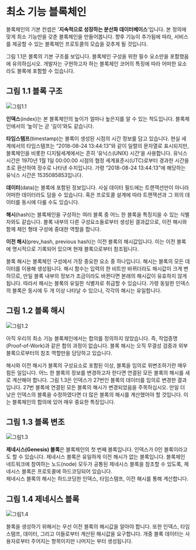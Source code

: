 # 최소 기능 블록체인
블록체인의 기본 컨셉은 '**지속적으로 성장하는 분산화 데이터베이스**'입니다. 본 정의에 맞게 최소 기능만을 갖춘 블록체인을 만들어봅니다. 향후 기능이 추가됨에 따라, 서비스를 제공할 수 있는 블록체인 프로토콜의 모습을 갖추게 될 것입니다.   
   
그림 1.1은 블록의 기본 구조를 보입니다. 블록체인 구성을 위한 필수 요소만을 포함했음에 유의하십시오. 개발자는 구현하고자 하는 블록체인 코어의 특징에 따라 어떠한 요소라도 블록에 포함할 수 있습니다.
   
## 그림 1.1 블록 구조
![그림1.1](https://github.com/JOYUJEONG/onechain/blob/master/1/images/1-1.png)
   
**인덱스**(index)는 본 블록체인의 높이가 얼마나 높은지를 알 수 있는 척도입니다. 블록체인에서의 ‘높이’는 곧 ‘길이’와도 같습니다.   
   
**타임스탬프**(timestamp)는 블록이 생성된 시점의 시간 정보를 담고 있습니다. 현실 세계에서의 타임스탬프는 “2018-08-24 13:44:13”와 같이 일렬의 문자열로 표시되지만, 블록체인을 비롯한 디지털세계에서는 흔히 ‘유닉스(UNIX) 시간’을 사용합니다. 유닉스 시간은 1970년 1월 1일 00:00:00 시점의 협정 세계표준시(UTC)로부터 경과한 시간을 초로 환산하여 정수로 나타낸 수치입니다. 가령 “2018-08-24 13:44:13”에 해당하는 유닉스 시간은 1535085853입니다.   
   
**데이터**(data)는 블록에 포함된 정보입니다. 사실 데이터 필드에는 트랜잭션만이 아니라 어떠한 데이터라도 담을 수 있습니다. 혹은 프로토콜 설계에 따라 트랜잭션과 그 외의 데이터를 동시에 다룰 수도 있습니다.   
   
**해시**(hash)는 블록체인을 구성하는 여러 블록 중 어느 한 블록을 특징지을 수 있는 식별자와도 같습니다. 블록 내부의 다른 구성요소들로부터 생성된 결과값으로, 이전 해시와 함께 체인 형태 구성에 중대한 역할을 합니다.   
   
**이전 해시**(prev_hash, previous hash)는 이전 블록의 해시값입니다. 이는 이전 블록에 명시적으로 기록되어 있으며 현재 블록으로부터 참조됩니다.   
   
블록 해시는 블록체인 구성에서 가장 중요한 요소 중 하나입니다. 해시는 블록의 모든 데이터를 이용해 생성됩니다. 해시 함수는 입력의 한 비트만 바뀌더라도 해시값이 크게 변하므로, 만일 블록 내부의 정보가 조금이라도 바뀐다면 본래의 해시값이 유효하지 않게 됩니다. 따라서 해시는 블록의 유일한 식별자로 취급할 수 있습니다. 가령 동일한 인덱스의 블록은 동시에 두 개 이상 나타날 수 있으나, 각각의 해시는 유일합니다.
   
## 그림 1.2 블록 해시
![그림1.2](https://github.com/JOYUJEONG/onechain/blob/master/1/images/1-2.png) 
   
아직 우리의 최소 기능 블록체인에서는 합의를 정의하지 않았습니다. 즉, 작업증명(Proof-of-Work)과 같은 합의 과정이 없습니다. 블록 해시는 오직 무결성 검증과 외부 블록으로부터의 참조 역할만을 담당하고 있습니다.   
   
해시와 이전 해시가 블록의 구성요소로 포함된 이상, 블록을 임의로 위변조하기란 매우 힘든 일입니다. 어느 한 블록의 정보를 변경하고자 한다면 연결된 모든 블록의 해시를 새로 계산해야 합니다. 그림 1.3은 인덱스가 27번인 블록의 데이터를 임의로 변경한 결과입니다. 27번 블록에 연결된 모든 블록의 해시가 변경되었음을 주목하십시오. 만일 더 낮은 인덱스의 블록을 수정하였다면 더 많은 블록의 해시를 계산했어야 할 것입니다. 이는 블록체인의 합의에 있어 매우 중요한 특징입니다.   
   
## 그림 1.3 블록 변조
![그림1.3](https://github.com/JOYUJEONG/onechain/blob/master/1/images/1-3.png)
   
**제네시스(Genesis) 블록**은 블록체인의 첫 번째 블록입니다. 인덱스가 0인 블록이라고도 할 수 있습니다. 제네시스 블록은 유일하게 이전 해시가 없는 블록입니다. 블록체인 네트워크에 참여하는 노드(node) 모두가 공통된 제네시스 블록을 참조할 수 있도록, 제네시스 블록은 프로토콜에 하드코딩되어 있습니다.   
제네시스 블록의 해시는 하드코딩한 인덱스, 타임스탬프, 이전 해시를 통해 계산합니다.
   
## 그림 1.4 제네시스 블록
![그림1.4](https://github.com/JOYUJEONG/onechain/blob/master/1/images/1-4.png)
   
블록을 생성하기 위해서는 우선 이전 블록의 해시값을 알아야 합니다. 또한 인덱스, 타임스탬프, 데이터, 그리고 이들로부터 계산된 해시값을 요구합니다. 개중 블록 데이터는 사용자로부터 주어지는 항목이지만 나머지는 부터 생성됩니다.
